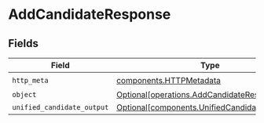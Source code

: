 # AddCandidateResponse


## Fields

| Field                                                                                                | Type                                                                                                 | Required                                                                                             | Description                                                                                          |
| ---------------------------------------------------------------------------------------------------- | ---------------------------------------------------------------------------------------------------- | ---------------------------------------------------------------------------------------------------- | ---------------------------------------------------------------------------------------------------- |
| `http_meta`                                                                                          | [components.HTTPMetadata](../../models/components/httpmetadata.md)                                   | :heavy_check_mark:                                                                                   | N/A                                                                                                  |
| `object`                                                                                             | [Optional[operations.AddCandidateResponseBody]](../../models/operations/addcandidateresponsebody.md) | :heavy_minus_sign:                                                                                   | N/A                                                                                                  |
| `unified_candidate_output`                                                                           | [Optional[components.UnifiedCandidateOutput]](../../models/components/unifiedcandidateoutput.md)     | :heavy_minus_sign:                                                                                   | N/A                                                                                                  |